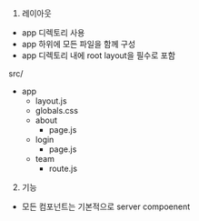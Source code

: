 1. 레이아웃
- app 디렉토리 사용
- app 하위에 모든 파일을 함께 구성
- app 디렉토리 내에 root layout을 필수로 포함

src/
  - app
    - layout.js
    - globals.css
    - about
      - page.js
    - login
      - page.js
    - team
      - route.js

2. 기능
- 모든 컴포넌트는 기본적으로 server compoenent